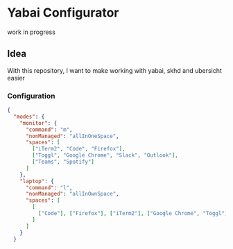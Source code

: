 # Yabai Configurator

work in progress

## Idea

With this repository,
I want to make working with yabai, skhd and ubersicht easier

### Configuration

```JSON
{
  "modes": {
    "monitor": {
      "command": "m",
      "nonManaged": "allInOneSpace",
      "spaces": [
        ["iTerm2", "Code", "Firefox"],
        ["Toggl", "Google Chrome", "Slack", "Outlook"],
        ["Teams", "Spotify"]
      ]
    },
    "laptop": {
      "command": "l",
      "nonManaged": "allInOwnSpace",
      "spaces": [
        [
          ["Code"], ["Firefox"], ["iTerm2"], ["Google Chrome", "Toggl"], ["Slack"], ["Outlook"]
        ]
      ]
    }
  }
```

